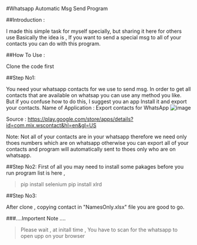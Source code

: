 #Whatsapp Automatic Msg Send Program 

##Introduction : 

I made this simple task for myself specially, but sharing it here for others use
Basically the idea is , If you want to send a special msg to all of your contacts
you can do with this program.


##How To Use :

Clone the code first


##Step No1:

You need your whatsapp contacts for we use to send msg.
In order to get all contacts that are available on whatsap you 
can use any method you like.
But if you confuse how to do this, I suggest you an app
Install it and export your contacts.
Name of Application : Export contacts for WhatsApp
![image](https://user-images.githubusercontent.com/81078376/118043830-51dc0100-b38f-11eb-8bfd-8ff11052d485.png)

Source : https://play.google.com/store/apps/details?id=com.mix.wscontact&hl=en&gl=US

Note: Not all of your contacts are in your whatsapp therefore we need only thoes numbers which are on whatsapp
otherwise you can export all of your contacts and program will automatically sent to thoes only who are on whatsapp.



##Step No2:
First of all you may need to install some pakages before you run program
list is here , 

> pip install selenium
> pip install xlrd

##Step No3: 

After clone , copying contact  in "NamesOnly.xlsx" file you are good to go.




###....Importent Note .... 
> Please wait , at initall time , You have to scan for the whatsapp to open upp on your browser
